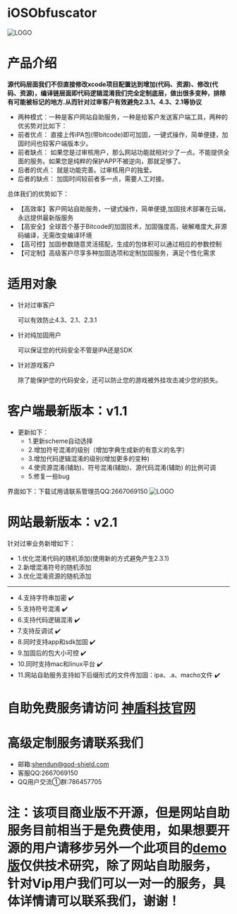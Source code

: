# iOSObfuscator

![LOGO](https://github.com/godshield/iOSObfuscator/blob/master/logo.png)

# 产品介绍
**源代码层面我们不但直接修改xcode项目配置达到增加(代码、资源)、修改(代码、资源)，编译链层面即代码逻辑混淆我们完全定制底层，做出很多变种，排除有可能被标记的地方.从而针对过审客户有效避免2.3.1、4.3、2.1等协议**

 * 两种模式：一种是客户网站自助服务，一种是给客户发送客户端工具，两种的优劣势对比如下：
 * 前者优点： 直接上传iPA包(带bitcode)即可加固，一键式操作，简单便捷，加固时间也较客户端版本少。
 * 前者缺点： 如果您是过审核用户，那么网站功能就相对少了一点。不能提供全面的服务。如果您是纯粹的保护APP不被逆向，那就足够了。
 * 后者的优点： 就是功能完善。过审核用户的独爱。
 * 后者的缺点： 加固时间较前者多一点，需要人工对接。



总体我们的优势如下：
* 【高效率】客户网站自助服务，一键式操作，简单便捷,加固技术部署在云端，永远提供最新版服务
* 【高安全】全球首个基于Bitcode的加固技术，加固强度高，破解难度大,非源码编译，无需改变编译环境
* 【高可控】加固参数随意灵活搭配，生成的包体积可以通过相应的参数控制
* 【可定制】高级客户尽享多种加固选项和定制加固服务，满足个性化需求



# 适用对象
* 针对过审客户
  
  可以有效防止4.3、2.1、2.3.1
* 针对纯加固用户

  可以保证您的代码安全不管是IPA还是SDK
  
* 针对游戏客户
  
  除了能保护您的代码安全，还可以防止您的游戏被外挂攻击减少您的损失。


# 客户端最新版本：v1.1
* 更新如下：
    * 1.更新scheme自动选择
    * 2.增加符号混淆的级别（增加字典生成新的有意义的名字）
    * 3.增加代码逻辑混淆的级别(增加更多的变种)
    * 4.使资源混淆(辅助)、符号混淆(辅助)、源代码混淆(辅助) 的比例可调
    * 5.修复一些bug

界面如下：下载试用请联系管理员QQ:2667069150
![LOGO](https://github.com/godshield/iOSObfuscator/blob/master/logo/gdshield.jpg)




# 网站最新版本：v2.1

针对过审业务新增如下：
* 1.优化混淆代码的随机添加(使用新的方式避免产生2.3.1)
* 2.新增混淆符号的随机添加
* 3.优化混淆资源的随机添加
***
* 4.支持字符串加密  ✔️
* 5.支持符号混淆  ✔️
* 6.支持代码逻辑混淆   ✔️
* 7.支持反调试  ✔️
* 8.同时支持app和sdk加固 ✔️
* 9.加固后的包大小可控 ✔️
* 10.同时支持mac和linux平台 ✔️
* 11.网站自助服务支持如下后缀形式的文件传加固：ipa、.a、macho文件 ✔️





# 自助免费服务请访问 [神盾科技官网](http://www.god-shield.com)


# 高级定制服务请联系我们
* 邮箱:shendun@god-shield.com 
* 客服QQ:2667069150
* QQ用户交流①群:786457705



# 注：该项目商业版不开源，但是网站自助服务目前相当于是免费使用，如果想要开源的用户请移步另外一个此项目的[demo版](https://github.com/godshield/iPAObfuscator)仅供技术研究，除了网站自助服务，针对Vip用户我们可以一对一的服务，具体详情请可以联系我们，谢谢！